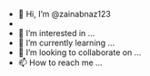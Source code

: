 - 👋 Hi, I’m @zainabnaz123
- 
- 👀 I’m interested in ...
- 🌱 I’m currently learning ...
- 💞️ I’m looking to collaborate on ...
- 📫 How to reach me ...

<!---
zainabnaz123/zainabnaz123 is a ✨ special ✨ repository because its `README.md` (this file) appears on your GitHub profile.
You can click the Preview link to take a look at you
